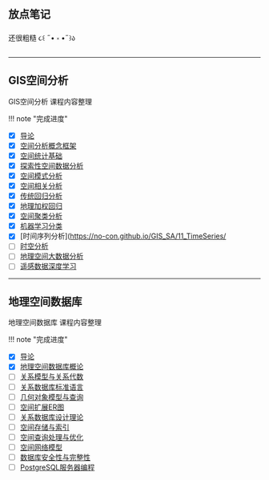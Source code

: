 ## 放点笔记

还很粗糙 ૮꒰ ˶• ༝ •˶꒱ა

---    

## GIS空间分析

GIS空间分析 课程内容整理  

!!! note "完成进度"

   - [x] [导论](https://no-con.github.io/GIS_SA/1_introduction/)  
   - [x] [空间分析概念框架](https://no-con.github.io/GIS_SA/2_concepts/)  
   - [x] [空间统计基础](https://no-con.github.io/GIS_SA/3_basis4SpaSta/)  
   - [x] [探索性空间数据分析](https://no-con.github.io/GIS_SA/4_ESDA/)  
   - [x] [空间模式分析](https://no-con.github.io/GIS_SA/5_SpaPattern/)  
   - [x] [空间相关分析](https://no-con.github.io/GIS_SA/6_SpaCorr/)  
   - [x] [传统回归分析](https://no-con.github.io/GIS_SA/7_Regression/)  
   - [x] [地理加权回归](https://no-con.github.io/GIS_SA/8_GWR/)  
   - [x] [空间聚类分析](https://no-con.github.io/GIS_SA/9_SpaCluster/)  
   - [x] [机器学习分类](https://no-con.github.io/GIS_SA/10_MLClass/)  
   - [x] [时间序列分析](https://no-con.github.io/GIS_SA/11_TimeSeries/  
   - [ ] [时空分析](https://no-con.github.io/GIS_SA/12_SpaTempo/)  
   - [ ] [地理空间大数据分析](https://no-con.github.io/GIS_SA/13_GeoBigData/)  
   - [ ] [遥感数据深度学习](https://no-con.github.io/GIS_SA/14_DeepLearning/)  

---

## 地理空间数据库

地理空间数据库 课程内容整理

!!! note "完成进度"

   - [x] [导论](https://no-con.github.io/SDB/0_Introduction/)   
   - [x] [地理空间数据库概论](https://no-con.github.io/SDB/1_General/)  
   - [ ] [关系模型与关系代数](https://no-con.github.io/SDB/2_Relational_Algebra/)  
   - [ ] [关系数据库标准语言](https://no-con.github.io/SDB/3_SQL/)   
   - [ ] [几何对象模型与查询](https://no-con.github.io/SDB/4_GeomObj/)  
   - [ ] [空间扩展ER图](https://no-con.github.io/SDB/5_ER/)  
   - [ ] [关系数据库设计理论](https://no-con.github.io/SDB/6_RDB/)  
   - [ ] [空间存储与索引](https://no-con.github.io/SDB/7_Spatial_Index/)  
   - [ ] [空间查询处理与优化](https://no-con.github.io/SDB/8_QueryProcessOptimize/)  
   - [ ] [空间网络模型](https://no-con.github.io/SDB/9_Spatial_Network/)  
   - [ ] [数据库安全性与完整性](https://no-con.github.io/SDB/10_DB_Integrity/)  
   - [ ] [PostgreSQL服务器编程](https://no-con.github.io/SDB/11_PostgreSQL/)  
